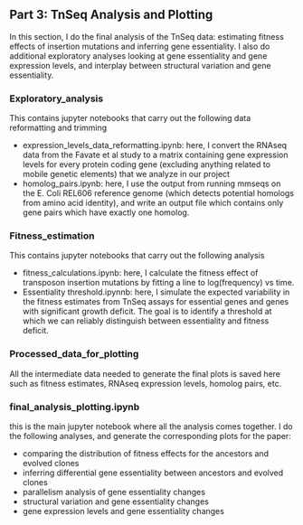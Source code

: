 ## Part 3: TnSeq Analysis and Plotting

In this section, I do the final analysis of the TnSeq data: estimating fitness effects of insertion mutations and inferring gene essentiality. I also do additional exploratory analyses looking at gene essentiality and gene expression levels, and interplay between structural variation and gene essentiality.

### Exploratory_analysis

This contains jupyter notebooks that carry out the following data reformatting and trimming

- expression_levels_data_reformatting.ipynb: here, I convert the RNAseq data from the Favate et al study to a matrix containing gene expression levels for every protein coding gene (excluding anything related to mobile genetic elements) that we analyze in our project
- homolog_pairs.ipynb: here, I use the output from running mmseqs on the E. Coli REL606 reference genome (which detects potential homologs from amino acid identity), and write an output file which contains only gene pairs which have exactly one homolog.

### Fitness_estimation

This contains jupyter notebooks that carry out the following analysis

- fitness_calculations.ipynb: here, I calculate the fitness effect of transposon insertion mutations by fitting a line to log(frequency) vs time. 
- Essentiality threshold.ipynnb: here, I simulate the expected variability in the fitness estimates from TnSeq assays for essential genes and genes with significant growth deficit. The goal is to identify a threshold at which we can reliably distinguish between essentiality and fitness deficit.

### Processed_data_for_plotting

All the intermediate data needed to generate the final plots is saved here such as fitness estimates, RNAseq expression levels, homolog pairs, etc.

### final_analysis_plotting.ipynb

this is the main jupyter notebook where all the analysis comes together. I do the following analyses, and generate the corresponding plots for the paper:
- comparing the distribution of fitness effects for the ancestors and evolved clones
- inferring differential gene essentiality between ancestors and evolved clones
- parallelism analysis of gene essentiality changes
- structural variation and gene essentiality changes
- gene expression levels and gene essentiality changes

